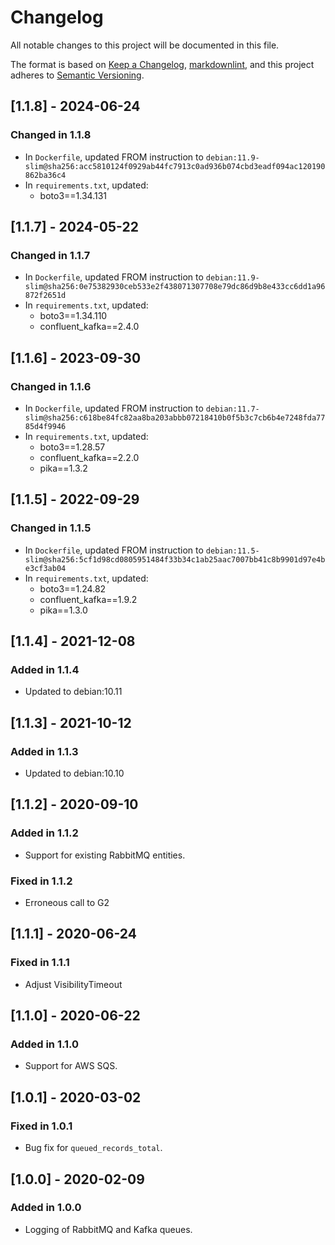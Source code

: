 # Changelog

All notable changes to this project will be documented in this file.

The format is based on [Keep a Changelog](https://keepachangelog.com/en/1.0.0/),
[markdownlint](https://dlaa.me/markdownlint/),
and this project adheres to [Semantic Versioning](https://semver.org/spec/v2.0.0.html).

## [1.1.8] - 2024-06-24

### Changed in 1.1.8

- In `Dockerfile`, updated FROM instruction to `debian:11.9-slim@sha256:acc5810124f0929ab44fc7913c0ad936b074cbd3eadf094ac120190862ba36c4`
- In `requirements.txt`, updated:
  - boto3==1.34.131

## [1.1.7] - 2024-05-22

### Changed in 1.1.7

- In `Dockerfile`, updated FROM instruction to `debian:11.9-slim@sha256:0e75382930ceb533e2f438071307708e79dc86d9b8e433cc6dd1a96872f2651d`
- In `requirements.txt`, updated:
  - boto3==1.34.110
  - confluent_kafka==2.4.0

## [1.1.6] - 2023-09-30

### Changed in 1.1.6

- In `Dockerfile`, updated FROM instruction to `debian:11.7-slim@sha256:c618be84fc82aa8ba203abbb07218410b0f5b3c7cb6b4e7248fda7785d4f9946`
- In `requirements.txt`, updated:
  - boto3==1.28.57
  - confluent_kafka==2.2.0
  - pika==1.3.2

## [1.1.5] - 2022-09-29

### Changed in 1.1.5

- In `Dockerfile`, updated FROM instruction to `debian:11.5-slim@sha256:5cf1d98cd0805951484f33b34c1ab25aac7007bb41c8b9901d97e4be3cf3ab04`
- In `requirements.txt`, updated:
  - boto3==1.24.82
  - confluent_kafka==1.9.2
  - pika==1.3.0

## [1.1.4] - 2021-12-08

### Added in 1.1.4

- Updated to debian:10.11

## [1.1.3] - 2021-10-12

### Added in 1.1.3

- Updated to debian:10.10

## [1.1.2] - 2020-09-10

### Added in 1.1.2

- Support for existing RabbitMQ entities.

### Fixed in 1.1.2

- Erroneous call to G2

## [1.1.1] - 2020-06-24

### Fixed in 1.1.1

- Adjust VisibilityTimeout

## [1.1.0] - 2020-06-22

### Added in 1.1.0

- Support for AWS SQS.

## [1.0.1] - 2020-03-02

### Fixed in 1.0.1

- Bug fix for `queued_records_total`.

## [1.0.0] - 2020-02-09

### Added in 1.0.0

- Logging of RabbitMQ and Kafka queues.
